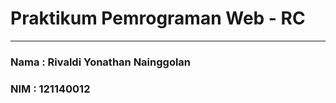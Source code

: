 # Praktikum Pemrograman Web - RC
<hr>
<h3>Nama : Rivaldi Yonathan Nainggolan</h3>
<h3>NIM : 121140012</h3>
